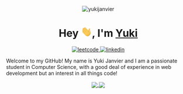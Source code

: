 <p align="center"> 
	<img src="https://komarev.com/ghpvc/?username=yukijanvier" alt="yukijanvier"/>
</p>

<h1 align="center"> Hey <img width="30px" src="https://github.com/bsovs/bsovs/blob/main/assets/hi.gif">, I'm <a href="[https://www.linkedin.com/in/yuki-janvier/](https://www.linkedin.com/in/yuki-janvier/)">Yuki</a></h1>

<p align="center"> 
	<a href="https://leetcode.com/yukijanvier/">
		<img src="https://img.shields.io/badge/-LeetCode-FFA116?style=for-the-badge&logo=LeetCode&logoColor=black" alt="leetcode"/>
	</a>
	<a href="https://www.linkedin.com/in/yuki-janvier/">
		<img src="https://img.shields.io/badge/LinkedIn-0077B5?style=for-the-badge&logo=linkedin&logoColor=white" alt="linkedin"/>
	</a>
</p>
<p>
Welcome to my GitHub! My name is Yuki Janvier and I am a passionate student in Computer Science, with a good deal of experience in web development but an interest in all things code! 
</p>

<div align="center" display="flex" flex-direction="row">
	<a href="https://github.com/anuraghazra/github-readme-stats">
  		<img height=200 align="center" src="https://github-readme-stats.vercel.app/api?username=yukiCodesStuff&hide_border=true" />
	</a>
	<a href="https://github.com/anuraghazra/convoychat">
  		<img height=200 align="center" src="https://github-readme-stats.vercel.app/api/top-langs?username=yukiCodesStuff&layout=compact&langs_count=8&card_width=320&hide_border=true" />
	</a>
</div>
